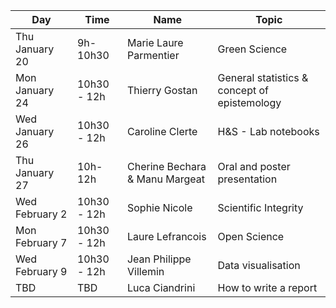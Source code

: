 ﻿|Day| Time |Name|Topic|
|--|--|--|--|
|Thu January 20|9h-10h30|Marie Laure Parmentier|Green Science|
|Mon January 24|10h30 - 12h|Thierry Gostan|General statistics & concept of epistemology|
|Wed January 26|10h30 - 12h|Caroline Clerte|H&S - Lab notebooks|
|Thu January 27|10h-12h|Cherine Bechara & Manu Margeat|Oral and poster presentation|
|Wed February 2|10h30 - 12h|Sophie Nicole|Scientific Integrity|
|Mon February 7|10h30 - 12h|Laure Lefrancois|Open Science|
|Wed February 9|10h30 - 12h|Jean Philippe Villemin|Data visualisation|
|TBD|TBD|Luca Ciandrini|How to write a report|




